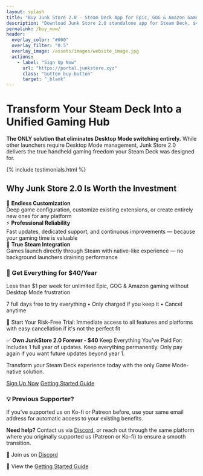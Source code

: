 ```yaml
---
layout: splash
title: "Buy Junk Store 2.0 - Steam Deck App for Epic, GOG & Amazon Games"
description: "Download Junk Store 2.0 standalone app for Steam Deck. $40/year with 7-day trial. No Decky required - install Epic, GOG & Amazon directly in Game Mode."
permalink: /buy_now/
header:
  overlay_color: "#000"
  overlay_filter: "0.5"
  overlay_image: /assets/images/website_image.jpg
  actions:
    - label: "Sign Up Now"
      url: "https://portal.junkstore.xyz"
      class: "button buy-button"
      target: "_blank"
---
```


<h1>Transform Your Steam Deck Into a Unified Gaming Hub</h1>

<section class="seo-intro">
  <p><strong>The ONLY solution that eliminates Desktop Mode switching entirely.</strong> While other launchers require Desktop Mode management, Junk Store 2.0 delivers the true handheld gaming freedom your Steam Deck was designed for.</p>
</section>

{% include testimonials.html %}

<section class="key-features">
  <h2>Why Junk Store 2.0 Is Worth the Investment</h2>
  <div class="features-grid">
    <div class="feature">💾 <strong>Endless Customization</strong><br><span class="feature-detail">Deep game configuration, customize existing extensions, or create entirely new ones for any platform</span></div>
    <div class="feature">⚡ <strong>Professional Reliability</strong><br><span class="feature-detail">Fast updates, dedicated support, and continuous improvements — because your gaming time is valuable</span></div>
    <div class="feature">🎯 <strong>True Steam Integration</strong><br><span class="feature-detail">Games launch directly through Steam with native-like experience — no background launchers draining performance</span></div>
  </div>
</section>

<section class="pricing-highlight">
  <div class="pricing-box">
    <h3>🚀 Get Everything for $40/Year</h3>
    <p class="price-text">Less than $1 per week for unlimited Epic, GOG & Amazon gaming without Desktop Mode frustration</p>
    <p class="trial-text">7 full days free to try everything • Only charged if you keep it • Cancel anytime</p>
    <p class="value-text">💯 Start Your Risk-Free Trial: Immediate access to all features and platforms with easy cancellation if it's not the perfect fit</p>
    <p class="ownership-text">✅ <strong>Own JunkStore 2.0 Forever - $40</strong> Keep Everything You've Paid For: Includes 1 full year of updates. Keep everything permanently.
Only pay again if you want future updates beyond year 1.</p>
    <p class="fence-text">Transform your Steam Deck experience today with the only Game Mode-native solution.</p>
    <div class="pricing-cta">
      <a href="https://portal.junkstore.xyz" target="_blank" rel="noopener" class="button buy-button" data-event="click" data-category="conversion" data-action="trial_signup" data-label="buy_now_page_primary">Sign Up Now</a>
      <a href="/get_started/" class="button button-secondary" data-event="click" data-category="engagement" data-action="view_getting_started" data-label="buy_now_page_secondary">Getting Started Guide</a>
    </div>
  </div>
</section>

<section class="competitive-comparison">
  <h3>💡 Previous Supporter?</h3>
  <div class="comparison-grid">
    <div class="comparison-item">
      <p>If you've supported us on Ko-fi or Patreon before, use your same email address for automatic access to your existing benefits.</p>
      <p><strong>Need help?</strong> Contact us via <a href="https://discord.gg/6mRUhR6Teh" target="_blank" rel="noopener">Discord</a>, or reach out through the same platform where you originally supported us (Patreon or Ko-fi) to ensure a smooth transition.</p>
    </div>
  </div>
</section>

<section class="competitive-comparison">
  <div class="comparison-grid">
    <div class="comparison-item">
      <p>💬 Join us on <a href="https://discord.gg/6mRUhR6Teh" target="_blank" rel="noopener">Discord</a></p>
      <p>📎 View the <a href="/get_started/" target="_blank" rel="noopener">Getting Started Guide</a></p>
    </div>
  </div>
</section>


